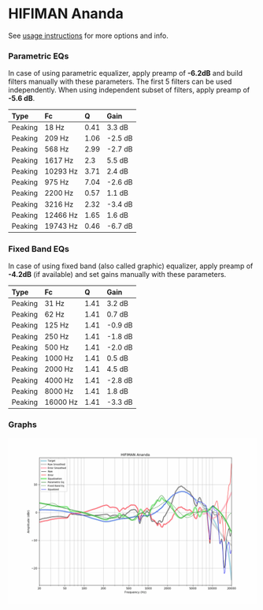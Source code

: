 # HIFIMAN Ananda
See [usage instructions](https://github.com/jaakkopasanen/AutoEq#usage) for more options and info.

### Parametric EQs
In case of using parametric equalizer, apply preamp of **-6.2dB** and build filters manually
with these parameters. The first 5 filters can be used independently.
When using independent subset of filters, apply preamp of **-5.6 dB**.

| Type    | Fc       |    Q | Gain    |
|:--------|:---------|:-----|:--------|
| Peaking | 18 Hz    | 0.41 | 3.3 dB  |
| Peaking | 209 Hz   | 1.06 | -2.5 dB |
| Peaking | 568 Hz   | 2.99 | -2.7 dB |
| Peaking | 1617 Hz  | 2.3  | 5.5 dB  |
| Peaking | 10293 Hz | 3.71 | 2.4 dB  |
| Peaking | 975 Hz   | 7.04 | -2.6 dB |
| Peaking | 2200 Hz  | 0.57 | 1.1 dB  |
| Peaking | 3216 Hz  | 2.32 | -3.4 dB |
| Peaking | 12466 Hz | 1.65 | 1.6 dB  |
| Peaking | 19743 Hz | 0.46 | -6.7 dB |

### Fixed Band EQs
In case of using fixed band (also called graphic) equalizer, apply preamp of **-4.2dB**
(if available) and set gains manually with these parameters.

| Type    | Fc       |    Q | Gain    |
|:--------|:---------|:-----|:--------|
| Peaking | 31 Hz    | 1.41 | 3.2 dB  |
| Peaking | 62 Hz    | 1.41 | 0.7 dB  |
| Peaking | 125 Hz   | 1.41 | -0.9 dB |
| Peaking | 250 Hz   | 1.41 | -1.8 dB |
| Peaking | 500 Hz   | 1.41 | -2.0 dB |
| Peaking | 1000 Hz  | 1.41 | 0.5 dB  |
| Peaking | 2000 Hz  | 1.41 | 4.5 dB  |
| Peaking | 4000 Hz  | 1.41 | -2.8 dB |
| Peaking | 8000 Hz  | 1.41 | 1.8 dB  |
| Peaking | 16000 Hz | 1.41 | -3.3 dB |

### Graphs
![](./HIFIMAN%20Ananda.png)